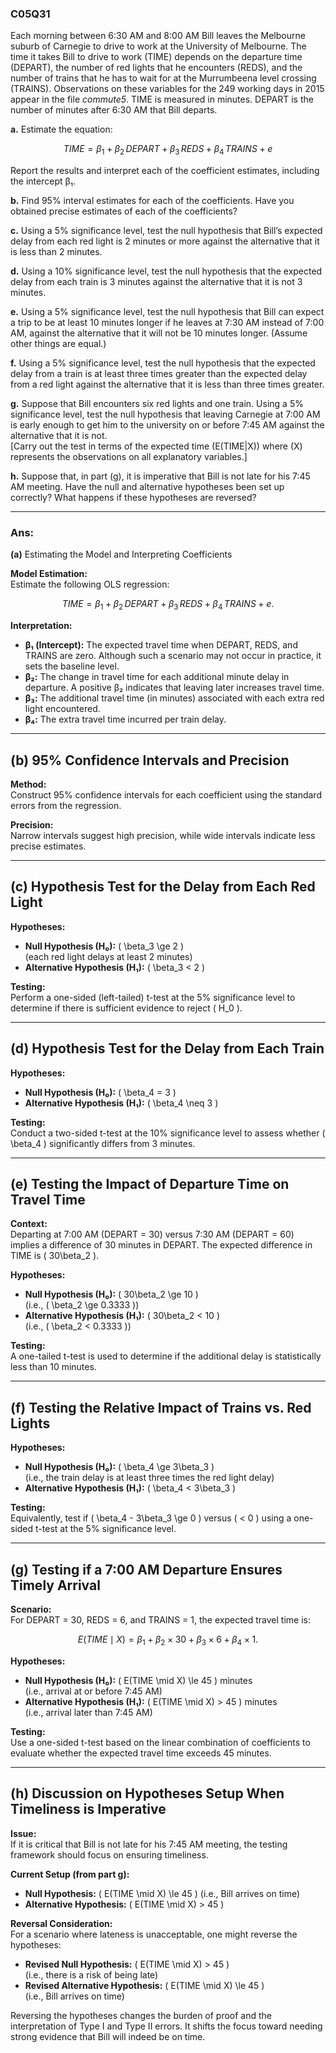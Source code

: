 ### C05Q31

Each morning between 6:30 AM and 8:00 AM Bill leaves the Melbourne suburb of Carnegie to drive to work at the University of Melbourne. The time it takes Bill to drive to work (TIME) depends on the departure time (DEPART), the number of red lights that he encounters (REDS), and the number of trains that he has to wait for at the Murrumbeena level crossing (TRAINS). Observations on these variables for the 249 working days in 2015 appear in the file *commute5*. TIME is measured in minutes. DEPART is the number of minutes after 6:30 AM that Bill departs.

**a.** Estimate the equation:  

$$
\ TIME = \beta_1 + \beta_2\,DEPART + \beta_3\,REDS + \beta_4\,TRAINS + e \  
$$

Report the results and interpret each of the coefficient estimates, including the intercept β₁.

**b.** Find 95% interval estimates for each of the coefficients. Have you obtained precise estimates of each of the coefficients?

**c.** Using a 5% significance level, test the null hypothesis that Bill’s expected delay from each red light is 2 minutes or more against the alternative that it is less than 2 minutes.

**d.** Using a 10% significance level, test the null hypothesis that the expected delay from each train is 3 minutes against the alternative that it is not 3 minutes.

**e.** Using a 5% significance level, test the null hypothesis that Bill can expect a trip to be at least 10 minutes longer if he leaves at 7:30 AM instead of 7:00 AM, against the alternative that it will not be 10 minutes longer. (Assume other things are equal.)

**f.** Using a 5% significance level, test the null hypothesis that the expected delay from a train is at least three times greater than the expected delay from a red light against the alternative that it is less than three times greater.

**g.** Suppose that Bill encounters six red lights and one train. Using a 5% significance level, test the null hypothesis that leaving Carnegie at 7:00 AM is early enough to get him to the university on or before 7:45 AM against the alternative that it is not.  
[Carry out the test in terms of the expected time \(E(TIME|X)\) where \(X\) represents the observations on all explanatory variables.]

**h.** Suppose that, in part (g), it is imperative that Bill is not late for his 7:45 AM meeting. Have the null and alternative hypotheses been set up correctly? What happens if these hypotheses are reversed?

---
### Ans:

**(a)** Estimating the Model and Interpreting Coefficients

**Model Estimation:**  
Estimate the following OLS regression:

$$
TIME = \beta_1 + \beta_2\,DEPART + \beta_3\,REDS + \beta_4\,TRAINS + e.
$$

**Interpretation:**

- **β₁ (Intercept):** The expected travel time when DEPART, REDS, and TRAINS are zero. Although such a scenario may not occur in practice, it sets the baseline level.
- **β₂:** The change in travel time for each additional minute delay in departure. A positive β₂ indicates that leaving later increases travel time.
- **β₃:** The additional travel time (in minutes) associated with each extra red light encountered.
- **β₄:** The extra travel time incurred per train delay.

---

## (b) 95% Confidence Intervals and Precision

**Method:**  
Construct 95% confidence intervals for each coefficient using the standard errors from the regression.

**Precision:**  
Narrow intervals suggest high precision, while wide intervals indicate less precise estimates.

---

## (c) Hypothesis Test for the Delay from Each Red Light

**Hypotheses:**

- **Null Hypothesis (H₀):** \( \beta_3 \ge 2 \)  
  (each red light delays at least 2 minutes)
- **Alternative Hypothesis (H₁):** \( \beta_3 < 2 \)

**Testing:**  
Perform a one-sided (left-tailed) t-test at the 5% significance level to determine if there is sufficient evidence to reject \( H_0 \).

---

## (d) Hypothesis Test for the Delay from Each Train

**Hypotheses:**

- **Null Hypothesis (H₀):** \( \beta_4 = 3 \)
- **Alternative Hypothesis (H₁):** \( \beta_4 \neq 3 \)

**Testing:**  
Conduct a two-sided t-test at the 10% significance level to assess whether \( \beta_4 \) significantly differs from 3 minutes.

---

## (e) Testing the Impact of Departure Time on Travel Time

**Context:**  
Departing at 7:00 AM (DEPART = 30) versus 7:30 AM (DEPART = 60) implies a difference of 30 minutes in DEPART. The expected difference in TIME is \( 30\beta_2 \).

**Hypotheses:**

- **Null Hypothesis (H₀):** \( 30\beta_2 \ge 10 \)  
  (i.e., \( \beta_2 \ge 0.3333 \))
- **Alternative Hypothesis (H₁):** \( 30\beta_2 < 10 \)  
  (i.e., \( \beta_2 < 0.3333 \))

**Testing:**  
A one-tailed t-test is used to determine if the additional delay is statistically less than 10 minutes.

---

## (f) Testing the Relative Impact of Trains vs. Red Lights

**Hypotheses:**

- **Null Hypothesis (H₀):** \( \beta_4 \ge 3\beta_3 \)  
  (i.e., the train delay is at least three times the red light delay)
- **Alternative Hypothesis (H₁):** \( \beta_4 < 3\beta_3 \)

**Testing:**  
Equivalently, test if \( \beta_4 - 3\beta_3 \ge 0 \) versus \( < 0 \) using a one-sided t-test at the 5% significance level.

---

## (g) Testing if a 7:00 AM Departure Ensures Timely Arrival

**Scenario:**  
For DEPART = 30, REDS = 6, and TRAINS = 1, the expected travel time is:

$$
E(TIME \mid X) = \beta_1 + \beta_2 \times 30 + \beta_3 \times 6 + \beta_4 \times 1.
$$

**Hypotheses:**

- **Null Hypothesis (H₀):** \( E(TIME \mid X) \le 45 \) minutes  
  (i.e., arrival at or before 7:45 AM)
- **Alternative Hypothesis (H₁):** \( E(TIME \mid X) > 45 \) minutes  
  (i.e., arrival later than 7:45 AM)

**Testing:**  
Use a one-sided t-test based on the linear combination of coefficients to evaluate whether the expected travel time exceeds 45 minutes.

---

## (h) Discussion on Hypotheses Setup When Timeliness is Imperative

**Issue:**  
If it is critical that Bill is not late for his 7:45 AM meeting, the testing framework should focus on ensuring timeliness.

**Current Setup (from part g):**

- **Null Hypothesis:** \( E(TIME \mid X) \le 45 \) (i.e., Bill arrives on time)
- **Alternative Hypothesis:** \( E(TIME \mid X) > 45 \)

**Reversal Consideration:**  
For a scenario where lateness is unacceptable, one might reverse the hypotheses:

- **Revised Null Hypothesis:** \( E(TIME \mid X) > 45 \)  
  (i.e., there is a risk of being late)
- **Revised Alternative Hypothesis:** \( E(TIME \mid X) \le 45 \)  
  (i.e., Bill arrives on time)

Reversing the hypotheses changes the burden of proof and the interpretation of Type I and Type II errors. It shifts the focus toward needing strong evidence that Bill will indeed be on time.


